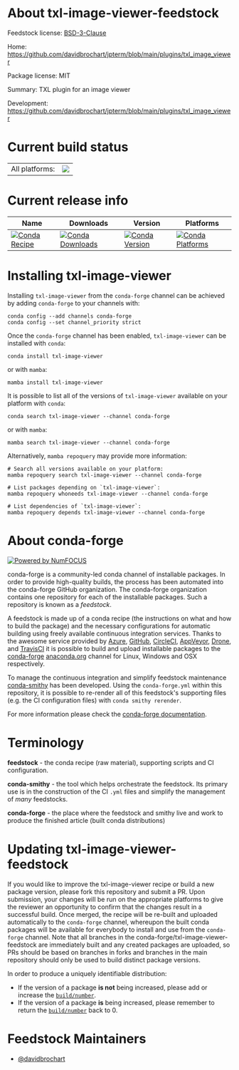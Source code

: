 About txl-image-viewer-feedstock
================================

Feedstock license: [BSD-3-Clause](https://github.com/conda-forge/txl-image-viewer-feedstock/blob/main/LICENSE.txt)

Home: https://github.com/davidbrochart/jpterm/blob/main/plugins/txl_image_viewer

Package license: MIT

Summary: TXL plugin for an image viewer

Development: https://github.com/davidbrochart/jpterm/blob/main/plugins/txl_image_viewer

Current build status
====================


<table><tr><td>All platforms:</td>
    <td>
      <a href="https://dev.azure.com/conda-forge/feedstock-builds/_build/latest?definitionId=22944&branchName=main">
        <img src="https://dev.azure.com/conda-forge/feedstock-builds/_apis/build/status/txl-image-viewer-feedstock?branchName=main">
      </a>
    </td>
  </tr>
</table>

Current release info
====================

| Name | Downloads | Version | Platforms |
| --- | --- | --- | --- |
| [![Conda Recipe](https://img.shields.io/badge/recipe-txl--image--viewer-green.svg)](https://anaconda.org/conda-forge/txl-image-viewer) | [![Conda Downloads](https://img.shields.io/conda/dn/conda-forge/txl-image-viewer.svg)](https://anaconda.org/conda-forge/txl-image-viewer) | [![Conda Version](https://img.shields.io/conda/vn/conda-forge/txl-image-viewer.svg)](https://anaconda.org/conda-forge/txl-image-viewer) | [![Conda Platforms](https://img.shields.io/conda/pn/conda-forge/txl-image-viewer.svg)](https://anaconda.org/conda-forge/txl-image-viewer) |

Installing txl-image-viewer
===========================

Installing `txl-image-viewer` from the `conda-forge` channel can be achieved by adding `conda-forge` to your channels with:

```
conda config --add channels conda-forge
conda config --set channel_priority strict
```

Once the `conda-forge` channel has been enabled, `txl-image-viewer` can be installed with `conda`:

```
conda install txl-image-viewer
```

or with `mamba`:

```
mamba install txl-image-viewer
```

It is possible to list all of the versions of `txl-image-viewer` available on your platform with `conda`:

```
conda search txl-image-viewer --channel conda-forge
```

or with `mamba`:

```
mamba search txl-image-viewer --channel conda-forge
```

Alternatively, `mamba repoquery` may provide more information:

```
# Search all versions available on your platform:
mamba repoquery search txl-image-viewer --channel conda-forge

# List packages depending on `txl-image-viewer`:
mamba repoquery whoneeds txl-image-viewer --channel conda-forge

# List dependencies of `txl-image-viewer`:
mamba repoquery depends txl-image-viewer --channel conda-forge
```


About conda-forge
=================

[![Powered by
NumFOCUS](https://img.shields.io/badge/powered%20by-NumFOCUS-orange.svg?style=flat&colorA=E1523D&colorB=007D8A)](https://numfocus.org)

conda-forge is a community-led conda channel of installable packages.
In order to provide high-quality builds, the process has been automated into the
conda-forge GitHub organization. The conda-forge organization contains one repository
for each of the installable packages. Such a repository is known as a *feedstock*.

A feedstock is made up of a conda recipe (the instructions on what and how to build
the package) and the necessary configurations for automatic building using freely
available continuous integration services. Thanks to the awesome service provided by
[Azure](https://azure.microsoft.com/en-us/services/devops/), [GitHub](https://github.com/),
[CircleCI](https://circleci.com/), [AppVeyor](https://www.appveyor.com/),
[Drone](https://cloud.drone.io/welcome), and [TravisCI](https://travis-ci.com/)
it is possible to build and upload installable packages to the
[conda-forge](https://anaconda.org/conda-forge) [anaconda.org](https://anaconda.org/)
channel for Linux, Windows and OSX respectively.

To manage the continuous integration and simplify feedstock maintenance
[conda-smithy](https://github.com/conda-forge/conda-smithy) has been developed.
Using the ``conda-forge.yml`` within this repository, it is possible to re-render all of
this feedstock's supporting files (e.g. the CI configuration files) with ``conda smithy rerender``.

For more information please check the [conda-forge documentation](https://conda-forge.org/docs/).

Terminology
===========

**feedstock** - the conda recipe (raw material), supporting scripts and CI configuration.

**conda-smithy** - the tool which helps orchestrate the feedstock.
                   Its primary use is in the construction of the CI ``.yml`` files
                   and simplify the management of *many* feedstocks.

**conda-forge** - the place where the feedstock and smithy live and work to
                  produce the finished article (built conda distributions)


Updating txl-image-viewer-feedstock
===================================

If you would like to improve the txl-image-viewer recipe or build a new
package version, please fork this repository and submit a PR. Upon submission,
your changes will be run on the appropriate platforms to give the reviewer an
opportunity to confirm that the changes result in a successful build. Once
merged, the recipe will be re-built and uploaded automatically to the
`conda-forge` channel, whereupon the built conda packages will be available for
everybody to install and use from the `conda-forge` channel.
Note that all branches in the conda-forge/txl-image-viewer-feedstock are
immediately built and any created packages are uploaded, so PRs should be based
on branches in forks and branches in the main repository should only be used to
build distinct package versions.

In order to produce a uniquely identifiable distribution:
 * If the version of a package **is not** being increased, please add or increase
   the [``build/number``](https://docs.conda.io/projects/conda-build/en/latest/resources/define-metadata.html#build-number-and-string).
 * If the version of a package **is** being increased, please remember to return
   the [``build/number``](https://docs.conda.io/projects/conda-build/en/latest/resources/define-metadata.html#build-number-and-string)
   back to 0.

Feedstock Maintainers
=====================

* [@davidbrochart](https://github.com/davidbrochart/)

